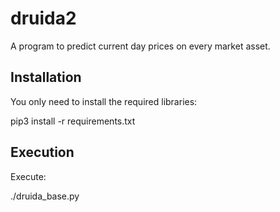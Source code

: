 # druida2
A program to predict current day prices on every market asset.

## Installation
You only need to install the required libraries:

pip3 install -r requirements.txt

## Execution

Execute:

./druida_base.py


